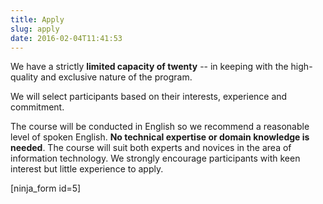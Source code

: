 ```yaml
---
title: Apply
slug: apply
date: 2016-02-04T11:41:53
---
```


We have a strictly **limited capacity of twenty** -- in keeping with the high-quality and exclusive nature of the program.

We will select participants based on their interests, experience and commitment.

The course will be conducted in English so we recommend a reasonable level of spoken English. **No technical expertise or domain knowledge is needed**. The course will suit both experts and novices in the area of information technology. We strongly encourage participants with keen interest but little experience to apply.

[ninja_form id=5]
